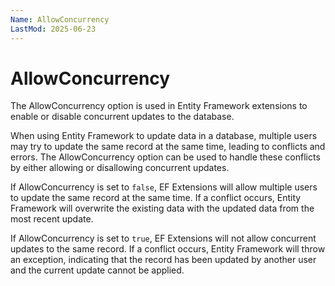 ```yaml
---
Name: AllowConcurrency
LastMod: 2025-06-23
---
```


# AllowConcurrency

The AllowConcurrency option is used in Entity Framework extensions to enable or disable concurrent updates to the database.

When using Entity Framework to update data in a database, multiple users may try to update the same record at the same time, leading to conflicts and errors. The AllowConcurrency option can be used to handle these conflicts by either allowing or disallowing concurrent updates.

If AllowConcurrency is set to `false`, EF Extensions will allow multiple users to update the same record at the same time. If a conflict occurs, Entity Framework will overwrite the existing data with the updated data from the most recent update.

If AllowConcurrency is set to `true`, EF Extensions will not allow concurrent updates to the same record. If a conflict occurs, Entity Framework will throw an exception, indicating that the record has been updated by another user and the current update cannot be applied.